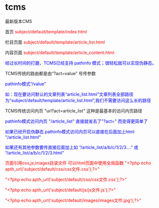 # tcms
最新版本CMS

<p>首页 <font color="red">subject/default/template/index.html</font></p>
<p>栏目页面 <font color="red">subject/default/template/article_list.html</font></p>
<p>内容页面 <font color="red">subject/default/template/article_content.html</font></p>
<p><font color="#0000ff">经过长时间的打磨，TCMS已经支持 pathinfo 模式；很轻松就可以实现伪静态。</font></p>
<p>TCMS传统的路由都是由“?act=value” 号传参数</p>
<p><font color="#0000ff">pathinfo模式“/value”</font></p>
<p><font color="#0000ff">如：现在要访问默认的文章列表“article_list.html”文章列表全部路径为“subject/default/template/article_list.html”,我们不需要访问这么长的路径</font></p>
<p>TCMS传统访问内页 "url?act=article_list" 这种是最基本的访问内页路径</p>
<p><font color="#0000ff">pathinfo模式访问内页 "/article_list" 直接就省去了"?act=" 而变得更简单了</font></p>
<p><font color="#0000ff">如果已经开启伪静态 pathinfo模式访问内页可以直接在后面加上html "/article_list.html" </font></p>
<p><font color="#0000ff">如果还有其他参数要传直接后面加上如 “/article_list/a/b/c/1/2/3....” 或 “/article_list/a/b/c/1/2/3.html”</font></p>

<p><font color="red">页面引用css,js,images目录文件 可以html页面中使用全局函数 "&lt;?php echo apth_url('subject/default/css/css文件.css');?&gt;"</font></p>
<p><font color="red">"&lt;?php echo apth_url('subject/default/css/css文件.css');?&gt;"</font></p>
<p><font color="red">"&lt;?php echo apth_url('subject/default/js/js文件.js');?&gt;"</font></p>
<p><font color="red">"&lt;?php echo apth_url('subject/default/images/images文件.jpg');?&gt;"</font></p>
